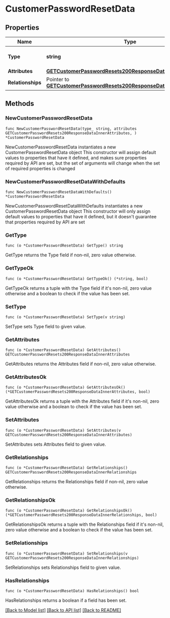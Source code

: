 # CustomerPasswordResetData

## Properties

Name | Type | Description | Notes
------------ | ------------- | ------------- | -------------
**Type** | **string** | The resource&#39;s type | [default to "customer_password_resets"]
**Attributes** | [**GETCustomerPasswordResets200ResponseDataInnerAttributes**](GETCustomerPasswordResets200ResponseDataInnerAttributes.md) |  | 
**Relationships** | Pointer to [**GETCustomerPasswordResets200ResponseDataInnerRelationships**](GETCustomerPasswordResets200ResponseDataInnerRelationships.md) |  | [optional] 

## Methods

### NewCustomerPasswordResetData

`func NewCustomerPasswordResetData(type_ string, attributes GETCustomerPasswordResets200ResponseDataInnerAttributes, ) *CustomerPasswordResetData`

NewCustomerPasswordResetData instantiates a new CustomerPasswordResetData object
This constructor will assign default values to properties that have it defined,
and makes sure properties required by API are set, but the set of arguments
will change when the set of required properties is changed

### NewCustomerPasswordResetDataWithDefaults

`func NewCustomerPasswordResetDataWithDefaults() *CustomerPasswordResetData`

NewCustomerPasswordResetDataWithDefaults instantiates a new CustomerPasswordResetData object
This constructor will only assign default values to properties that have it defined,
but it doesn't guarantee that properties required by API are set

### GetType

`func (o *CustomerPasswordResetData) GetType() string`

GetType returns the Type field if non-nil, zero value otherwise.

### GetTypeOk

`func (o *CustomerPasswordResetData) GetTypeOk() (*string, bool)`

GetTypeOk returns a tuple with the Type field if it's non-nil, zero value otherwise
and a boolean to check if the value has been set.

### SetType

`func (o *CustomerPasswordResetData) SetType(v string)`

SetType sets Type field to given value.


### GetAttributes

`func (o *CustomerPasswordResetData) GetAttributes() GETCustomerPasswordResets200ResponseDataInnerAttributes`

GetAttributes returns the Attributes field if non-nil, zero value otherwise.

### GetAttributesOk

`func (o *CustomerPasswordResetData) GetAttributesOk() (*GETCustomerPasswordResets200ResponseDataInnerAttributes, bool)`

GetAttributesOk returns a tuple with the Attributes field if it's non-nil, zero value otherwise
and a boolean to check if the value has been set.

### SetAttributes

`func (o *CustomerPasswordResetData) SetAttributes(v GETCustomerPasswordResets200ResponseDataInnerAttributes)`

SetAttributes sets Attributes field to given value.


### GetRelationships

`func (o *CustomerPasswordResetData) GetRelationships() GETCustomerPasswordResets200ResponseDataInnerRelationships`

GetRelationships returns the Relationships field if non-nil, zero value otherwise.

### GetRelationshipsOk

`func (o *CustomerPasswordResetData) GetRelationshipsOk() (*GETCustomerPasswordResets200ResponseDataInnerRelationships, bool)`

GetRelationshipsOk returns a tuple with the Relationships field if it's non-nil, zero value otherwise
and a boolean to check if the value has been set.

### SetRelationships

`func (o *CustomerPasswordResetData) SetRelationships(v GETCustomerPasswordResets200ResponseDataInnerRelationships)`

SetRelationships sets Relationships field to given value.

### HasRelationships

`func (o *CustomerPasswordResetData) HasRelationships() bool`

HasRelationships returns a boolean if a field has been set.


[[Back to Model list]](../README.md#documentation-for-models) [[Back to API list]](../README.md#documentation-for-api-endpoints) [[Back to README]](../README.md)


